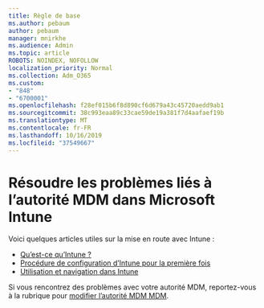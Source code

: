```yaml
---
title: Règle de base
ms.author: pebaum
author: pebaum
manager: mnirkhe
ms.audience: Admin
ms.topic: article
ROBOTS: NOINDEX, NOFOLLOW
localization_priority: Normal
ms.collection: Adm_O365
ms.custom:
- "848"
- "6700001"
ms.openlocfilehash: f28ef015b6f8d890cf6d679a43c45720aedd9ab1
ms.sourcegitcommit: 38c993eaa89c33cae59de19a381f7d4aafaef19b
ms.translationtype: MT
ms.contentlocale: fr-FR
ms.lasthandoff: 10/16/2019
ms.locfileid: "37549667"
---
```

# <a name="troubleshoot-issues-with-mdm-authority-in-microsoft-intune"></a>Résoudre les problèmes liés à l’autorité MDM dans Microsoft Intune

Voici quelques articles utiles sur la mise en route avec Intune :

- [Qu’est-ce qu’Intune ?](https://docs.microsoft.com/intune/what-is-intune)
- [Procédure de configuration d’Intune pour la première fois](https://docs.microsoft.com/intune/setup-steps)
- [Utilisation et navigation dans Intune](https://docs.microsoft.com/intune/tutorial-walkthrough-intune-portal)

Si vous rencontrez des problèmes avec votre autorité MDM, reportez-vous à la rubrique pour [modifier l’autorité MDM MDM](https://docs.microsoft.com/alchemyinsights/change-mdm-authority).